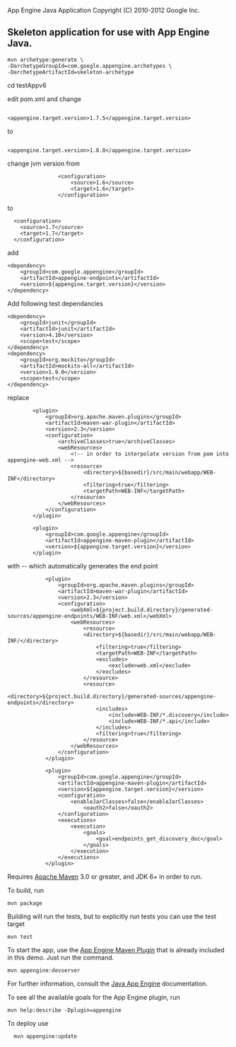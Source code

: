 App Engine Java Application Copyright (C) 2010-2012 Google Inc.

## Skeleton application for use with App Engine Java.

```
mvn archetype:generate \
-DarchetypeGroupId=com.google.appengine.archetypes \
-DarchetypeArtifactId=skeleton-archetype 
```
 cd testAppv6

 edit pom.xml and change 
```
                <appengine.target.version>1.7.5</appengine.target.version>
```
 to
 ``` 
                <appengine.target.version>1.8.8</appengine.target.version>
```
change jvm version from 
```
                <configuration>
                    <source>1.6</source>
                    <target>1.6</target>
                </configuration>
```
to 
```
  <configuration>
    <source>1.7</source>
  	<target>1.7</target>
  </configuration>
```                                
add
 
	<dependency>
		<groupId>com.google.appengine</groupId>
		<artifactId>appengine-endpoints</artifactId>
		<version>${appengine.target.version}</version>
	</dependency>

Add following test dependancies 

    <dependency>
        <groupId>junit</groupId>
        <artifactId>junit</artifactId>
        <version>4.10</version>
        <scope>test</scope>
    </dependency>
    <dependency>
        <groupId>org.mockito</groupId>
        <artifactId>mockito-all</artifactId>
        <version>1.9.0</version>
        <scope>test</scope>
    </dependency>


replace 

			<plugin>
				<groupId>org.apache.maven.plugins</groupId>
				<artifactId>maven-war-plugin</artifactId>
				<version>2.3</version>
				<configuration>
					<archiveClasses>true</archiveClasses>
					<webResources>
						<!-- in order to interpolate version from pom into appengine-web.xml -->
						<resource>
							<directory>${basedir}/src/main/webapp/WEB-INF</directory>
							<filtering>true</filtering>
							<targetPath>WEB-INF</targetPath>
						</resource>
					</webResources>
				</configuration>
			</plugin>

			<plugin>
				<groupId>com.google.appengine</groupId>
				<artifactId>appengine-maven-plugin</artifactId>
				<version>${appengine.target.version}</version>
			</plugin>

with -- which automatically generates the end point 
```
            <plugin>
                <groupId>org.apache.maven.plugins</groupId>
                <artifactId>maven-war-plugin</artifactId>
                <version>2.3</version>
                <configuration>
                    <webXml>${project.build.directory}/generated-sources/appengine-endpoints/WEB-INF/web.xml</webXml>
                    <webResources>
                        <resource>
                        <directory>${basedir}/src/main/webapp/WEB-INF/</directory>
                            <filtering>true</filtering>
                            <targetPath>WEB-INF</targetPath>
                            <excludes>
                                <exclude>web.xml</exclude>
                            </excludes>
                        </resource>
                        <resource>
                            <directory>${project.build.directory}/generated-sources/appengine-endpoints</directory>
                            <includes>
                                <include>WEB-INF/*.discovery</include>
                                <include>WEB-INF/*.api</include>
                            </includes>
                            <filtering>true</filtering>
                        </resource>
                    </webResources>
                </configuration>
            </plugin>

            <plugin>
                <groupId>com.google.appengine</groupId>
                <artifactId>appengine-maven-plugin</artifactId>
                <version>${appengine.target.version}</version>
                <configuration>
                    <enableJarClasses>false</enableJarClasses>
                        <oauth2>false</oauth2>
                </configuration>
                <executions>
                    <execution>
                        <goals>
                            <goal>endpoints_get_discovery_doc</goal>
                        </goals>
                    </execution>
                </executions>
            </plugin>
```            			
Requires [Apache Maven](http://maven.apache.org) 3.0 or greater, and JDK 6+ in order to run.

To build, run

    mvn package

Building will run the tests, but to explicitly run tests you can use the test target

    mvn test

To start the app, use the [App Engine Maven Plugin](http://code.google.com/p/appengine-maven-plugin/) that is already included in this demo.  Just run the command.

    mvn appengine:devserver

For further information, consult the [Java App Engine](https://developers.google.com/appengine/docs/java/overview) documentation.

To see all the available goals for the App Engine plugin, run

    mvn help:describe -Dplugin=appengine

To deploy use

```
  mvn appengine:update
```  
